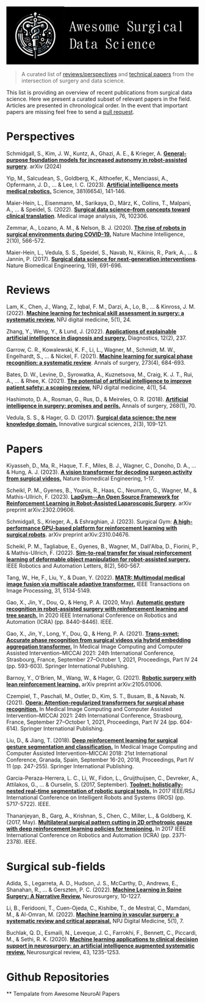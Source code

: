 
<p align="center">
  <br>
    <img src="surgical_datasci.png"/>
  <br>
</p>

> A curated list of [reviews/perspectives](https://github.com/SamuelSchmidgall/Awesome-Surgical-Data-Science#reviews) and [technical papers](https://github.com/SamuelSchmidgall/Awesome-Surgical-Data-Science#papers) from the intersection of surgery and data science.

This list is providing an overview of recent publications from surgical data science. Here we present a curated subset of relevant papers in the field. Articles are presented in chronological order. In the event that important papers are missing feel free to send a [pull request](https://github.com/SamuelSchmidgall/Awesome-Surgical-Data-Science/pulls).

# Perspectives
Schmidgall, S., Kim, J. W., Kuntz, A., Ghazi, A. E., & Krieger, A. [**General-purpose foundation models for increased autonomy in robot-assisted surgery**](https://arxiv.org/pdf/2401.00678.pdf). arXiv (2024)

Yip, M., Salcudean, S., Goldberg, K., Althoefer, K., Menciassi, A., Opfermann, J. D., ... & Lee, I. C. (2023). [**Artificial intelligence meets medical robotics.**](https://www.science.org/doi/10.1126/science.adj3312) Science, 381(6654), 141-146.

Maier-Hein, L., Eisenmann, M., Sarikaya, D., März, K., Collins, T., Malpani, A., ... & Speidel, S. (2022). [**Surgical data science–from concepts toward clinical translation**](https://www.sciencedirect.com/science/article/pii/S1361841521003510). Medical image analysis, 76, 102306.

Zemmar, A., Lozano, A. M., & Nelson, B. J. (2020). [**The rise of robots in surgical environments during COVID-19.**](https://www.nature.com/articles/s42256-020-00238-2) Nature Machine Intelligence, 2(10), 566-572.

Maier-Hein, L., Vedula, S. S., Speidel, S., Navab, N., Kikinis, R., Park, A., ... & Jannin, P. (2017). [**Surgical data science for next-generation interventions**](https://www.nature.com/articles/s41551-017-0132-7). Nature Biomedical Engineering, 1(9), 691-696.



# Reviews

Lam, K., Chen, J., Wang, Z., Iqbal, F. M., Darzi, A., Lo, B., ... & Kinross, J. M. (2022). [**Machine learning for technical skill assessment in surgery: a systematic review.**](https://www.nature.com/articles/s41746-022-00566-0) NPJ digital medicine, 5(1), 24.

Zhang, Y., Weng, Y., & Lund, J. (2022). [**Applications of explainable artificial intelligence in diagnosis and surgery.**](https://pubmed.ncbi.nlm.nih.gov/35204328/) Diagnostics, 12(2), 237.

Garrow, C. R., Kowalewski, K. F., Li, L., Wagner, M., Schmidt, M. W., Engelhardt, S., ... & Nickel, F. (2021). [**Machine learning for surgical phase recognition: a systematic review**](https://journals.lww.com/annalsofsurgery/fulltext/2021/04000/machine_learning_for_surgical_phase_recognition__a.11.aspx). Annals of surgery, 273(4), 684-693.

Bates, D. W., Levine, D., Syrowatka, A., Kuznetsova, M., Craig, K. J. T., Rui, A., ... & Rhee, K. (2021). [**The potential of artificial intelligence to improve patient safety: a scoping review.**](https://www.nature.com/articles/s41746-021-00423-6.pdf) NPJ digital medicine, 4(1), 54.

Hashimoto, D. A., Rosman, G., Rus, D., & Meireles, O. R. (2018). [**Artificial intelligence in surgery: promises and perils.**](https://www.ncbi.nlm.nih.gov/pmc/articles/PMC5995666/) Annals of surgery, 268(1), 70.

Vedula, S. S., & Hager, G. D. (2017). [**Surgical data science: the new knowledge domain.**](https://www.degruyter.com/document/doi/10.1515/iss-2017-0004/html) Innovative surgical sciences, 2(3), 109-121.



# Papers

Kiyasseh, D., Ma, R., Haque, T. F., Miles, B. J., Wagner, C., Donoho, D. A., ... & Hung, A. J. (2023). [**A vision transformer for decoding surgeon activity from surgical videos.**](https://www.nature.com/articles/s41551-023-01010-8) Nature Biomedical Engineering, 1-17.

Scheikl, P. M., Gyenes, B., Younis, R., Haas, C., Neumann, G., Wagner, M., & Mathis-Ullrich, F. (2023). [**LapGym--An Open Source Framework for Reinforcement Learning in Robot-Assisted Laparoscopic Surgery**](https://arxiv.org/pdf/2302.09606.pdf). arXiv preprint arXiv:2302.09606.

Schmidgall, S., Krieger, A., & Eshraghian, J. (2023). Surgical Gym: [**A high-performance GPU-based platform for reinforcement learning with surgical robots**](https://arxiv.org/pdf/2310.04676.pdf). arXiv preprint arXiv:2310.04676.

Scheikl, P. M., Tagliabue, E., Gyenes, B., Wagner, M., Dall'Alba, D., Fiorini, P., & Mathis-Ullrich, F. (2022). [**Sim-to-real transfer for visual reinforcement learning of deformable object manipulation for robot-assisted surgery.**](https://ieeexplore.ieee.org/document/9976185) IEEE Robotics and Automation Letters, 8(2), 560-567.

Tang, W., He, F., Liu, Y., & Duan, Y. (2022). [**MATR: Multimodal medical image fusion via multiscale adaptive transformer.**](https://pubmed.ncbi.nlm.nih.gov/35901003/) IEEE Transactions on Image Processing, 31, 5134-5149.

Gao, X., Jin, Y., Dou, Q., & Heng, P. A. (2020, May). [**Automatic gesture recognition in robot-assisted surgery with reinforcement learning and tree search.**](https://ieeexplore.ieee.org/document/9196674) In 2020 IEEE International Conference on Robotics and Automation (ICRA) (pp. 8440-8446). IEEE.

Gao, X., Jin, Y., Long, Y., Dou, Q., & Heng, P. A. (2021). [**Trans-svnet: Accurate phase recognition from surgical videos via hybrid embedding aggregation transformer.**](https://arxiv.org/pdf/2103.09712.pdf) In Medical Image Computing and Computer Assisted Intervention–MICCAI 2021: 24th International Conference, Strasbourg, France, September 27–October 1, 2021, Proceedings, Part IV 24 (pp. 593-603). Springer International Publishing.

Barnoy, Y., O'Brien, M., Wang, W., & Hager, G. (2021). [**Robotic surgery with lean reinforcement learning.**](https://arxiv.org/pdf/2105.01006.pdf) arXiv preprint arXiv:2105.01006.

Czempiel, T., Paschali, M., Ostler, D., Kim, S. T., Busam, B., & Navab, N. (2021). [**Opera: Attention-regularized transformers for surgical phase recognition.**](https://arxiv.org/pdf/2103.03873.pdf) In Medical Image Computing and Computer Assisted Intervention–MICCAI 2021: 24th International Conference, Strasbourg, France, September 27–October 1, 2021, Proceedings, Part IV 24 (pp. 604-614). Springer International Publishing.

Liu, D., & Jiang, T. (2018). [**Deep reinforcement learning for surgical gesture segmentation and classification.**](https://arxiv.org/pdf/1806.08089.pdf) In Medical Image Computing and Computer Assisted Intervention–MICCAI 2018: 21st International Conference, Granada, Spain, September 16-20, 2018, Proceedings, Part IV 11 (pp. 247-255). Springer International Publishing.

Garcia-Peraza-Herrera, L. C., Li, W., Fidon, L., Gruijthuijsen, C., Devreker, A., Attilakos, G., ... & Ourselin, S. (2017, September). [**Toolnet: holistically-nested real-time segmentation of robotic surgical tools.**](https://arxiv.org/pdf/1706.08126.pdf) In 2017 IEEE/RSJ International Conference on Intelligent Robots and Systems (IROS) (pp. 5717-5722). IEEE.

Thananjeyan, B., Garg, A., Krishnan, S., Chen, C., Miller, L., & Goldberg, K. (2017, May). [**Multilateral surgical pattern cutting in 2D orthotropic gauze with deep reinforcement learning policies for tensioning.**](https://ieeexplore.ieee.org/document/7989275) In 2017 IEEE International Conference on Robotics and Automation (ICRA) (pp. 2371-2378). IEEE.




# Surgical sub-fields

Adida, S., Legarreta, A. D., Hudson, J. S., McCarthy, D., Andrews, E., Shanahan, R., ... & Gerszten, P. C. (2022). [**Machine Learning in Spine Surgery: A Narrative Review.**](https://journals.lww.com/neurosurgery/abstract/2024/01000/machine_learning_in_spine_surgery__a_narrative.7.aspx) Neurosurgery, 10-1227.

Li, B., Feridooni, T., Cuen-Ojeda, C., Kishibe, T., de Mestral, C., Mamdani, M., & Al-Omran, M. (2022). [**Machine learning in vascular surgery: a systematic review and critical appraisal.**](https://www.nature.com/articles/s41746-021-00552-y) NPJ Digital Medicine, 5(1), 7.

Buchlak, Q. D., Esmaili, N., Leveque, J. C., Farrokhi, F., Bennett, C., Piccardi, M., & Sethi, R. K. (2020). [**Machine learning applications to clinical decision support in neurosurgery: an artificial intelligence augmented systematic review.**](https://link.springer.com/article/10.1007/s10143-019-01163-8) Neurosurgical review, 43, 1235-1253.



# Github Repositories

** Tempalate from Awesome NeuroAI Papers

